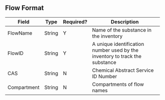 ## Flow Format

Field | Type | Required? | Description|
----- | ---- | --------  | -----------|
FlowName |String |Y | Name of the substance in the inventory| 
FlowID | String | Y | A unique identification number used by the inventory to track the substance
CAS | String | N | Chemical Abstract Service ID Number
Compartment | String | N | Compartments of flow names